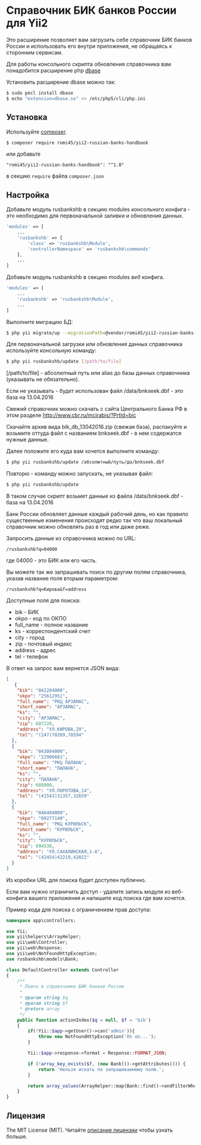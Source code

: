 # Справочник БИК банков России для Yii2

Это расширение позволяет вам загрузить себе справочник БИК банков России и использовать его внутри приложения, не обращаясь к сторонним сервисам.

Для работы консольного скрипта обновления справочника вам понадобится расширение php [dbase](https://pecl.php.net/package/dbase)

Установить расширение dbase можно так:

```bash
$ sudo pecl install dbase
$ echo "extension=dbase.so" >> /etc/php5/cli/php.ini
```
## Установка

Используйте [composer](http://getcomposer.org/download/).

```bash
$ composer require romi45/yii2-russian-banks-handbook
```

или добавьте

```
"romi45/yii2-russian-banks-handbook": "^1.0"
```
в секцию `require` файла `composer.json`


## Настройка

Добавьте модуль rusbankshb в секцию modules *консольного* конфига - это необходимо для первоначальной заливки и обновления данных.

```php
'modules' => [
    ...
    'rusbankshb' => [
        'class' => 'rusbankshb\Module',
        'controllerNamespace' => 'rusbankshb\commands'
    ],
    ...
]
```

Добавьте модуль rusbankshb в секцию modules *веб* конфига.

```php
'modules' => [
    ...
    'rusbankshb' => 'rusbankshb\Module',
    ...
]
```

Выполните миграцию БД:

```bash
$ php yii migrate/up --migrationPath=@vendor/romi45/yii2-russian-banks-handbook/migrations
```


Для первоначальной загрузки или обновления данных справочника используйте консольную команду:

```bash
$ php yii rusbankshb/update [/path/to/file]
```

[/path/to/file] - абсолютный путь или alias до базы данных справочника (указывать не обязательно).

Если не указывать - будет использован файл /data/bnkseek.dbf - это база на 13.04.2016



Свежий справочник можно скачать с сайта Центрального Банка РФ в этом разделе http://www.cbr.ru/mcirabis/?PrtId=bic

Скачайте архив вида bik_db_13042016.zip (свежая база), распакуйте и возьмите оттуда файл с названием bnkseek.dbf - в нем содержатся нужные данные.

Далее положите его куда вам хочется выполните команду:

```bash
$ php yii rusbankshb/update /абсолютный/путь/до/bnkseek.dbf
```

Повторю - команду можно запускать, не указывая файл:

```bash
$ php yii rusbankshb/update
```

В таком случае скрипт возьмет данные из файла /data/bnkseek.dbf - база на 13.04.2016


Банк России обновляет данные каждый рабочий день, но как правило существенные изменения происходят редко так что ваш локальный справочник можно обновлять раз в год или даже реже.



Запросить данные из справочника можно по URL:

```
/rusbankshb?q=04000
```
где 04000 - это БИК или его часть.


Вы можете так же запрашивать поиск по другим полям справочника, указав название поля вторым параметром:

```
/rusbankshb?q=Кирова&f=address
```

Доступные поля для поиска:

* bik - БИК
* okpo - код по ОКПО
* full_name - полное название
* ks - корреспондентский счет
* city - город
* zip - почтовый индекс
* address - адрес
* tel - телефон



В ответ на запрос вам вернется JSON вида:

```json
[
   {
    "bik": "042204000",
    "okpo": "25612951",
    "full_name": "РКЦ АРЗАМАС",
    "short_name": "АРЗАМАС",
    "ks": "",
    "city": "АРЗАМАС",
    "zip": 607220,
    "address": "УЛ.КИРОВА,29",
    "tel": "(247)70269,70594"
  },
  {
    "bik": "043004000",
    "okpo": "22906681",
    "full_name": "РКЦ ПАЛАНА",
    "short_name": "ПАЛАНА",
    "ks": "",
    "city": "ПАЛАНА",
    "zip": 688000,
    "address": "УЛ.ПОРОТОВА,14",
    "tel": "(41543)31357,32659"
  },
  {
    "bik": "046404000",
    "okpo": "09277140",
    "full_name": "РКЦ КУРИЛЬСК",
    "short_name": "КУРИЛЬСК",
    "ks": "",
    "city": "КУРИЛЬСК",
    "zip": 694530,
    "address": "УЛ.САХАЛИНСКАЯ,1-А",
    "tel": "(42454)42219,42022"
  }
]
```


Из коробки URL для поиска будет доступен публично.


Если вам нужно ограничить доступ - удалите запись модуля из веб-конфига вашего приложения и напишите код поиска где вам хочется.


Пример кода для поиска с ограничением прав доступа:

```php
namespace app\controllers;

use Yii;
use yii\helpers\ArrayHelper;
use yii\web\Controller;
use yii\web\Response;
use yii\web\NotFoundHttpException;
use rusbankshb\models\Bank;

class DefaultController extends Controller
{
    /**
     * Поиск в справочнике БИК банков России
     *
     * @param string $q
     * @param string $f
     * @return array
     */
    public function actionIndex($q = null, $f = 'bik')
    {
        if(!Yii::$app->getUser()->can('admin')){
            throw new NotFoundHttpException('Оп оп...');
        }

        Yii::$app->response->format = Response::FORMAT_JSON;

        if (!array_key_exists($f, (new Bank())->getAttributes())) {
            return 'Нельзя искать по запрашиваемому полю.';
        }

        return array_values(ArrayHelper::map(Bank::find()->andFilterWhere(['like', $f, $q])->all(), 'bik', 'attributes'));
    }
}
```


## Лицензия

The MIT License (MIT). Читайте [описание лицензии](LICENSE.md) чтобы узнать больше.
